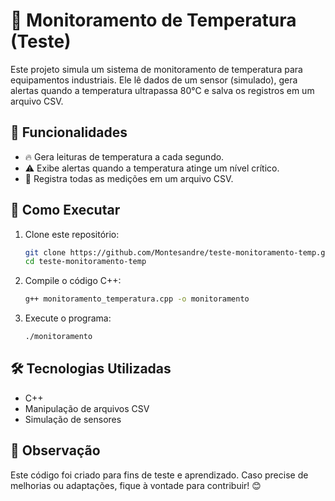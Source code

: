 # 🚀 Monitoramento de Temperatura (Teste)

Este projeto simula um sistema de monitoramento de temperatura para equipamentos industriais. Ele lê dados de um sensor (simulado), gera alertas quando a temperatura ultrapassa 80°C e salva os registros em um arquivo CSV.

## 📌 Funcionalidades
- 🔥 Gera leituras de temperatura a cada segundo.
- ⚠️ Exibe alertas quando a temperatura atinge um nível crítico.
- 📝 Registra todas as medições em um arquivo CSV.

## 🔧 Como Executar
1. Clone este repositório:
   ```bash
   git clone https://github.com/Montesandre/teste-monitoramento-temp.git
   cd teste-monitoramento-temp
   ```
2. Compile o código C++:
   ```bash
   g++ monitoramento_temperatura.cpp -o monitoramento
   ```
3. Execute o programa:
   ```bash
   ./monitoramento
   ```

## 🛠️ Tecnologias Utilizadas
- C++
- Manipulação de arquivos CSV
- Simulação de sensores

## 📌 Observação
Este código foi criado para fins de teste e aprendizado. Caso precise de melhorias ou adaptações, fique à vontade para contribuir! 😊

